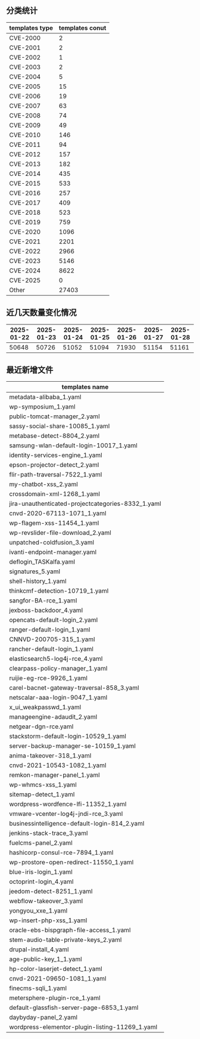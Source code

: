 ## 分类统计
| templates type | templates conut | 
| --- | --- |
| CVE-2000 | 2 |
| CVE-2001 | 2 |
| CVE-2002 | 1 |
| CVE-2003 | 2 |
| CVE-2004 | 5 |
| CVE-2005 | 15 |
| CVE-2006 | 19 |
| CVE-2007 | 63 |
| CVE-2008 | 74 |
| CVE-2009 | 49 |
| CVE-2010 | 146 |
| CVE-2011 | 94 |
| CVE-2012 | 157 |
| CVE-2013 | 182 |
| CVE-2014 | 435 |
| CVE-2015 | 533 |
| CVE-2016 | 257 |
| CVE-2017 | 409 |
| CVE-2018 | 523 |
| CVE-2019 | 759 |
| CVE-2020 | 1096 |
| CVE-2021 | 2201 |
| CVE-2022 | 2966 |
| CVE-2023 | 5146 |
| CVE-2024 | 8622 |
| CVE-2025 | 0 |
| Other | 27403 |
## 近几天数量变化情况
|2025-01-22 | 2025-01-23 | 2025-01-24 | 2025-01-25 | 2025-01-26 | 2025-01-27 | 2025-01-28|
|--- | ------ | ------ | ------ | ------ | ------ | ---|
|50648 | 50726 | 51052 | 51094 | 71930 | 51154 | 51161|
## 最近新增文件
| templates name | 
| --- |
| metadata-alibaba_1.yaml |
| wp-symposium_1.yaml |
| public-tomcat-manager_2.yaml |
| sassy-social-share-10085_1.yaml |
| metabase-detect-8804_2.yaml |
| samsung-wlan-default-login-10017_1.yaml |
| identity-services-engine_1.yaml |
| epson-projector-detect_2.yaml |
| flir-path-traversal-7522_1.yaml |
| my-chatbot-xss_2.yaml |
| crossdomain-xml-1268_1.yaml |
| jira-unauthenticated-projectcategories-8332_1.yaml |
| cnvd-2020-67113-1071_1.yaml |
| wp-flagem-xss-11454_1.yaml |
| wp-revslider-file-download_2.yaml |
| unpatched-coldfusion_3.yaml |
| ivanti-endpoint-manager.yaml |
| deflogin_TASKalfa.yaml |
| signatures_5.yaml |
| shell-history_1.yaml |
| thinkcmf-detection-10719_1.yaml |
| sangfor-BA-rce_1.yaml |
| jexboss-backdoor_4.yaml |
| opencats-default-login_2.yaml |
| ranger-default-login_1.yaml |
| CNNVD-200705-315_1.yaml |
| rancher-default-login_1.yaml |
| elasticsearch5-log4j-rce_4.yaml |
| clearpass-policy-manager_1.yaml |
| ruijie-eg-rce-9926_1.yaml |
| carel-bacnet-gateway-traversal-858_3.yaml |
| netscalar-aaa-login-9047_1.yaml |
| x_ui_weakpasswd_1.yaml |
| manageengine-adaudit_2.yaml |
| netgear-dgn-rce.yaml |
| stackstorm-default-login-10529_1.yaml |
| server-backup-manager-se-10159_1.yaml |
| anima-takeover-318_1.yaml |
| cnvd-2021-10543-1082_1.yaml |
| remkon-manager-panel_1.yaml |
| wp-whmcs-xss_1.yaml |
| sitemap-detect_1.yaml |
| wordpress-wordfence-lfi-11352_1.yaml |
| vmware-vcenter-log4j-jndi-rce_3.yaml |
| businessintelligence-default-login-814_2.yaml |
| jenkins-stack-trace_3.yaml |
| fuelcms-panel_2.yaml |
| hashicorp-consul-rce-7894_1.yaml |
| wp-prostore-open-redirect-11550_1.yaml |
| blue-iris-login_1.yaml |
| octoprint-login_4.yaml |
| jeedom-detect-8251_1.yaml |
| webflow-takeover_3.yaml |
| yongyou_xxe_1.yaml |
| wp-insert-php-xss_1.yaml |
| oracle-ebs-bispgraph-file-access_1.yaml |
| stem-audio-table-private-keys_2.yaml |
| drupal-install_4.yaml |
| age-public-key_1_1.yaml |
| hp-color-laserjet-detect_1.yaml |
| cnvd-2021-09650-1081_1.yaml |
| finecms-sqli_1.yaml |
| metersphere-plugin-rce_1.yaml |
| default-glassfish-server-page-6853_1.yaml |
| daybyday-panel_2.yaml |
| wordpress-elementor-plugin-listing-11269_1.yaml |
